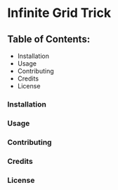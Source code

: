 # Infinite Grid Trick #

## Table of Contents: ##
  - Installation
  - Usage
  - Contributing
  - Credits
  - License

### Installation ###

### Usage ###

### Contributing ###

### Credits ###

### License ###
